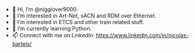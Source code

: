 - 👋 Hi, I’m @niggiover9000.
- 👀 I’m interested in Art-Net, sACN and RDM over Ethernet.
- 👀 I’m interested in ETCS and other train related stuff.
- 🌱 I’m currently learning Python.
- 📫 Connect with me on LinkedIn: https://www.linkedin.com/in/nicolas-bartels/

<!---
niggiover9000/niggiover9000 is a ✨ special ✨ repository because its `README.md` (this file) appears on your GitHub profile.
You can click the Preview link to take a look at your changes.
--->
